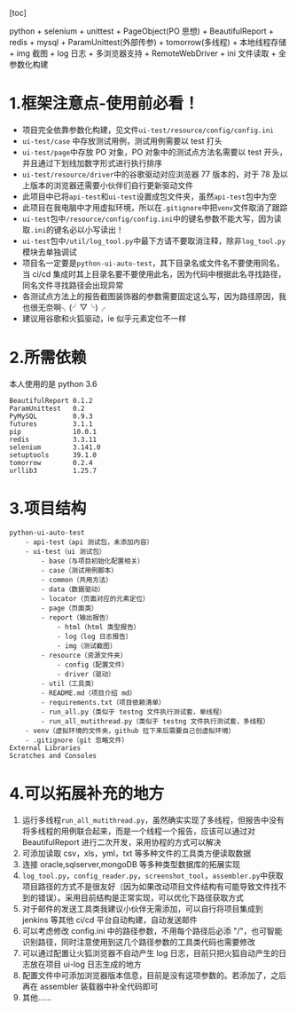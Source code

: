 [toc]

python + selenium + unittest + PageObject(PO 思想) + BeautifulReport + redis + mysql + ParamUnittest(外部传参) + tomorrow(多线程) + 本地线程存储 + img 截图 + log 日志 + 多浏览器支持 + RemoteWebDriver + ini 文件读取 + 全参数化构建  

# 1.框架注意点-使用前必看！
- 项目完全依靠参数化构建，见文件`ui-test/resource/config/config.ini`
- `ui-test/case` 中存放测试用例，测试用例需要以 test 打头
- `ui-test/page`中存放 PO 对象，PO 对象中的测试点方法名需要以 test 开头，并且通过下划线加数字形式进行执行排序
- `ui-test/resource/driver`中的谷歌驱动对应浏览器 77 版本的，对于 78 及以上版本的浏览器还需要小伙伴们自行更新驱动文件
- 此项目中已将`api-test`和`ui-test`设置成包文件夹，虽然`api-test`包中为空
- 此项目在我电脑中才用虚拟环境，所以在`.gitignore`中把`venv`文件取消了跟踪
- `ui-test`包中`/resource/config/config.ini`中的键名参数不能大写，因为读取`.ini`的键名必以小写读出！
- `ui-test`包中`/util/log_tool.py`中最下方请不要取消注释，除非`log_tool.py`模块去单独调试
- 项目名一定要是`python-ui-auto-test`，其下目录名或文件名不要使用同名，当 ci/cd 集成时其上目录名要不要使用此名，因为代码中根据此名寻找路径，同名文件寻找路径会出现异常
- 各测试点方法上的报告截图装饰器的参数需要固定这么写，因为路径原因，我也很无奈啊╮(╯▽╰)╭
- 建议用谷歌和火狐驱动，ie 似乎元素定位不一样

# 2.所需依赖
本人使用的是 python 3.6
```
BeautifulReport 0.1.2
ParamUnittest   0.2
PyMySQL         0.9.3
futures         3.1.1
pip             10.0.1	
redis           3.3.11
selenium        3.141.0	
setuptools      39.1.0	
tomorrow        0.2.4	
urllib3         1.25.7	
```

# 3.项目结构
```
python-ui-auto-test
    - api-test（api 测试包，未添加内容）
    - ui-test（ui 测试包）
        - base（与项目初始化配置相关）
        - case（测试用例脚本）
        - common（共用方法）
        - data（数据驱动）
        - locator（页面对应的元素定位）
        - page（页面类）
        - report（输出报告）
            - html（html 类型报告）
            - log（log 日志报告）
            - img（测试截图）
        - resource（资源文件夹）
            - config（配置文件）
            - driver（驱动）
        - util（工具类）
        - README.md（项目介绍 md）
        - requirements.txt（项目依赖清单）
        - run_all.py（类似于 testng 文件执行测试套，单线程）
        - run_all_mutithread.py（类似于 testng 文件执行测试套，多线程）
    - venv（虚拟环境的文件夹，github 拉下来后需要自己创虚拟环境）
    - .gitignore（git 忽略文件）
External Libraries
Scratches and Consoles
```

# 4.可以拓展补充的地方
1. 运行多线程`run_all_mutithread.py`，虽然确实实现了多线程，但报告中没有将多线程的用例联合起来，而是一个线程一个报告，应该可以通过对 BeautifulReport 进行二次开发，采用协程的方式可以解决
2. 可添加读取 csv，xls，yml，txt 等多种文件的工具类方便读取数据
3. 连接 oracle,sqlserver,mongoDB 等多种类型数据库的拓展实现
4. `log_tool.py`，`config_reader.py`，`screenshot_tool`，`assembler.py`中获取项目路径的方式不是很友好（因为如果改动项目文件结构有可能导致文件找不到的错误）。采用目前结构是正常实现，可以优化下路径获取方式
5. 对于邮件的发送工具类我建议小伙伴无需添加，可以自行将项目集成到 jenkins 等其他 ci/cd 平台自动构建，自动发送邮件
6. 可以考虑修改 config.ini 中的路径参数，不用每个路径后必添 "/"，也可智能识别路径，同时注意使用到这几个路径参数的工具类代码也需要修改
7. 可以通过配置让火狐浏览器不自动产生 log 日志，目前只把火狐自动产生的日志放在项目 ui-log 日志生成的地方
8. 配置文件中可添加浏览器版本信息，目前是没有这项参数的。若添加了，之后再在 assembler 装载器中补全代码即可
9. 其他......




